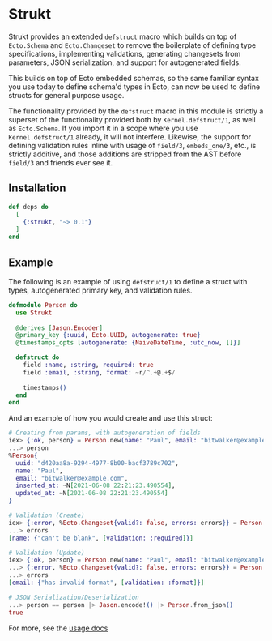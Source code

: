 # Strukt

Strukt provides an extended `defstruct` macro which builds on top of `Ecto.Schema`
and `Ecto.Changeset` to remove the boilerplate of defining type specifications,
implementing validations, generating changesets from parameters, JSON serialization,
and support for autogenerated fields.

This builds on top of Ecto embedded schemas, so the same familiar syntax you use today
to define schema'd types in Ecto, can now be used to define structs for general purpose
usage.

The functionality provided by the `defstruct` macro in this module is strictly a superset
of the functionality provided both by `Kernel.defstruct/1`, as well as `Ecto.Schema`. If
you import it in a scope where you use `Kernel.defstruct/1` already, it will not interfere.
Likewise, the support for defining validation rules inline with usage of `field/3`, `embeds_one/3`,
etc., is strictly additive, and those additions are stripped from the AST before `field/3`
and friends ever see it.

## Installation

``` elixir
def deps do
  [
    {:strukt, "~> 0.1"}
  ]
end
```

## Example

The following is an example of using `defstruct/1` to define a struct with types, autogenerated
primary key, and validation rules.


``` elixir
defmodule Person do
  use Strukt
  
  @derives [Jason.Encoder]
  @primary_key {:uuid, Ecto.UUID, autogenerate: true}
  @timestamps_opts [autogenerate: {NaiveDateTime, :utc_now, []}]

  defstruct do
    field :name, :string, required: true
    field :email, :string, format: ~r/^.+@.+$/
    
    timestamps()
  end
end
```

And an example of how you would create and use this struct:

``` elixir
# Creating from params, with autogeneration of fields
iex> {:ok, person} = Person.new(name: "Paul", email: "bitwalker@example.com")
...> person
%Person{
  uuid: "d420aa8a-9294-4977-8b00-bacf3789c702", 
  name: "Paul", 
  email: "bitwalker@example.com", 
  inserted_at: ~N[2021-06-08 22:21:23.490554], 
  updated_at: ~N[2021-06-08 22:21:23.490554]
}

# Validation (Create)
iex> {:error, %Ecto.Changeset{valid?: false, errors: errors}} = Person.new(email: "bitwalker@example.com")
...> errors
[name: {"can't be blank", [validation: :required]}]

# Validation (Update)
iex> {:ok, person} = Person.new(name: "Paul", email: "bitwalker@example.com")
...> {:error, %Ecto.Changeset{valid?: false, errors: errors}} = Person.change(person, email: "foo")
...> errors
[email: {"has invalid format", [validation: :format]}]

# JSON Serialization/Deserialization
...> person == person |> Jason.encode!() |> Person.from_json()
true
```

For more, see the [usage docs](https://hexdocs.pm/strukt/usage.html)
